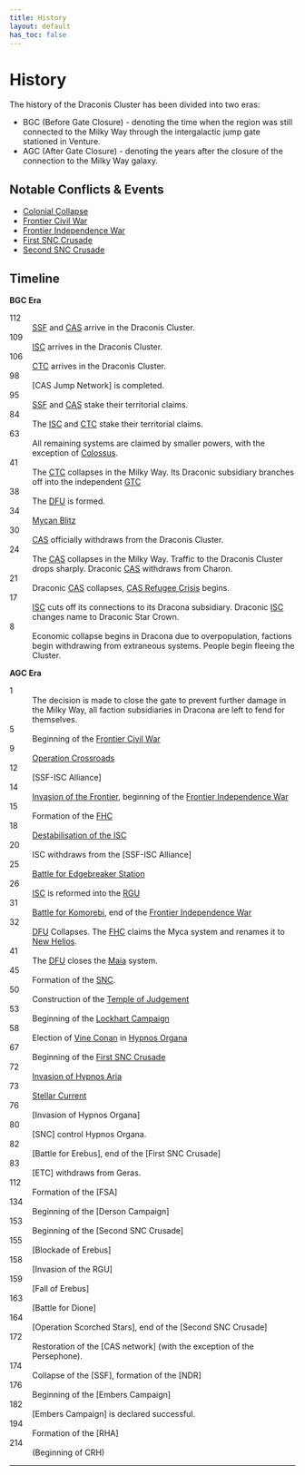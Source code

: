 ```yaml
---
title: History
layout: default
has_toc: false
---
```


# History
The history of the Draconis Cluster has been divided into two eras:
* BGC (Before Gate Closure) - denoting the time when the region was still connected to the Milky Way through the intergalactic jump gate stationed in Venture.
* AGC (After Gate Closure) - denoting the years after the closure of the connection to the Milky Way galaxy.

## Notable Conflicts & Events
* [Colonial Collapse](./events/colonial_collapse.html)
* [Frontier Civil War](./conflicts/frontier_civil_war.html)
* [Frontier Independence War](./conflicts/frontier_independence_war.html)
* [First SNC Crusade](./conflicts/first_snc_crusade.html)
* [Second SNC Crusade](./conflicts/second_snc_crusade.html)

## Timeline
**BGC Era**
<dl>
    <dt>112</dt><dd><a href="../factions/ssf.html">SSF</a> and <a href="../factions/cas.html">CAS</a> arrive in the Draconis Cluster.</dd>
    <dt>109</dt><dd><a href="../factions/isc.html">ISC</a> arrives in the Draconis Cluster.</dd>
    <dt>106</dt><dd><a href="../factions/ctc.html">CTC</a> arrives in the Draconis Cluster.</dd>
    <dt>98</dt><dd>[CAS Jump Network] is completed.</dd>
    <dt>95</dt><dd><a href="../factions/ssf.html">SSF</a> and <a href="../factions/cas.html">CAS</a> stake their territorial claims.</dd>
    <dt>84</dt><dd>The <a href="../factions/isc.html">ISC</a> and <a href="../factions/ctc.html">CTC</a> stake their territorial claims.</dd>
    <dt>63</dt><dd>All remaining systems are claimed by smaller powers, with the exception of <a href="../systems/colossus/">Colossus</a>.</dd>
    <dt>41</dt><dd>The <a href="../factions/etc.html">CTC</a> collapses in the Milky Way. Its Draconic subsidiary branches off into the independent <a href="../factions/etc.html">GTC</a></dd>
    <dt>38</dt><dd>The <a href="../factions/dfu.html">DFU</a>  is formed.</dd>
    <dt>34</dt><dd><a href="../history/events/mycan_blitz.html">Mycan Blitz</a></dd>
    <dt>30</dt><dd><a href="../factions/cas.html">CAS</a> officially withdraws from the Draconis Cluster.</dd>
    <dt>24</dt><dd>The <a href="../factions/cas.html">CAS</a> collapses in the Milky Way. Traffic to the Draconis Cluster drops sharply. Draconic <a href="../factions/cas.html">CAS</a> withdraws from Charon.</dd>
    <dt>21</dt><dd>Draconic <a href="../factions/cas.html">CAS</a> collapses, <a href="../history/events/cas_refugee_crisis.html">CAS Refugee Crisis</a> begins.</dd>
    <dt>17</dt><dd><a href="../factions/isc.html">ISC</a> cuts off its connections to its Dracona subsidiary. Draconic <a href="../factions/isc.html">ISC</a> changes name to Draconic Star Crown.</dd>
    <dt>8</dt><dd>Economic collapse begins in Dracona due to overpopulation, factions begin withdrawing from extraneous systems. People begin fleeing the Cluster.</dd>
</dl>

**AGC Era**
<dl>
    <dt>1</dt><dd>The decision is made to close the gate to prevent further damage in the Milky Way, all faction subsidiaries in Dracona are left to fend for themselves.</dd>
    <dt>5</dt><dd>Beginning of the <a href="../history/conflicts/frontier_civil_war.md">Frontier Civil War</a></dd>
    <dt>9</dt><dd><a href="../history/events/operation_crossroads.html">Operation Crossroads</a></dd>
    <dt>12</dt><dd>[SSF-ISC Alliance]</dd>
    <dt>14</dt><dd><a href="../history/events/invasion_of_the_frontier.html">Invasion of the Frontier</a>, beginning of the <a href="../history/conflicts/frontier_independence_war.html">Frontier Independence War</a></dd>
    <dt>15</dt><dd>Formation of the <a href="../factions/fhc.html">FHC</a></dd>
    <dt>18</dt><dd><a href="../history/events/destabilisation_of_the_isc.html">Destabilisation of the ISC</a></dd>
    <dt>20</dt><dd>ISC withdraws from the [SSF-ISC Alliance]</dd>
    <dt>25</dt><dd><a href="../history/events/battle_for_edgebreaker_station.html">Battle for Edgebreaker Station</a></dd>
    <dt>26</dt><dd><a href="../factions/isc.html">ISC</a> is reformed into the <a href="../factions/rgu.html">RGU</a></dd>
    <dt>31</dt><dd><a href="../history/events/battle_for_komorebi.md">Battle for Komorebi</a>, end of the <a href="../history/conflicts/frontier_independence_war.md">Frontier Independence War</a></dd>
    <dt>32</dt><dd><a href="../factions/dfu.html">DFU</a> Collapses. The <a href="../factions/fhc.html">FHC</a> claims the Myca system and renames it to <a href="../systems/new_helios/">New Helios</a>.</dd>
    <dt>41</dt><dd>The <a href="../factions/dfu.html">DFU</a>  closes the <a href="../systems/maia/">Maia</a> system.</dd>
    <dt>45</dt><dd>Formation of the <a href="../factions/snc.html">SNC</a>.</dd>
    <dt>50</dt><dd>Construction of the <a href="../systems/persephone/temple_of_judgement.html">Temple of Judgement</a></dd>
    <dt>53</dt><dd>Beginning of the <a href="../history/events/lockhart_campaign.html">Lockhart Campaign</a></dd>
    <dt>58</dt><dd>Election of <a href="../characters/vine_conan.html">Vine Conan</a> in <a href="../systems/hypnos_organa/">Hypnos Organa</a></dd>
    <dt>67</dt><dd>Beginning of the <a href="../history/conflicts/first_snc_crusade.html">First SNC Crusade</a></dd>
    <dt>72</dt><dd><a href="../history/events/invasion_of_hypnos_aria.html">Invasion of Hypnos Aria</a></dd>
    <dt>73</dt><dd><a href="../history/events/stellar_current.html">Stellar Current</a></dd>
    <dt>76</dt><dd>[Invasion of Hypnos Organa]</dd>
    <dt>80</dt><dd>[SNC] control Hypnos Organa.</dd>
    <dt>82</dt><dd>[Battle for Erebus], end of the [First SNC Crusade]</dd>
    <dt>83</dt><dd>[ETC] withdraws from Geras.</dd>
    <dt>112</dt><dd>Formation of the [FSA]</dd>
    <dt>134</dt><dd>Beginning of the [Derson Campaign]</dd>
    <dt>153</dt><dd>Beginning of the [Second SNC Crusade]</dd>
    <dt>155</dt><dd>[Blockade of Erebus]</dd>
    <dt>158</dt><dd>[Invasion of the RGU]</dd>
    <dt>159</dt><dd>[Fall of Erebus]</dd>
    <dt>163</dt><dd>[Battle for Dione]</dd>
    <dt>164</dt><dd>[Operation Scorched Stars], end of the [Second SNC Crusade]</dd>
    <dt>172</dt><dd>Restoration of the [CAS network] (with the exception of the Persephone).</dd>
    <dt>174</dt><dd>Collapse of the [SSF], formation of the [NDR]</dd>
    <dt>176</dt><dd>Beginning of the [Embers Campaign]</dd>
    <dt>182</dt><dd>[Embers Campaign] is declared successful.</dd>
    <dt>194</dt><dd>Formation of the [RHA]</dd>
    <dt>214</dt><dd>(Beginning of CRH)</dd>
</dl>

----